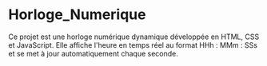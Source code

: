 # Horloge_Numerique
Ce projet est une horloge numérique dynamique développée en HTML, CSS et JavaScript. Elle affiche l'heure en temps réel au format HHh : MMm : SSs et se met à jour automatiquement chaque seconde.
